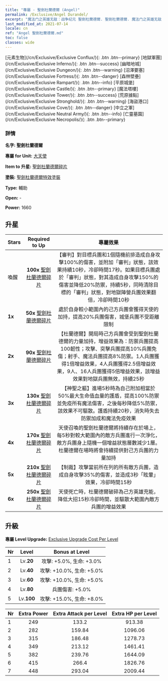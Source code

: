 ```yaml
---
title: "專屬 - 聖劍杜蘭德爾 (Angel)"
permalink: /Exclusive/Angel Durandel/
excerpt: "魔法门之英雄无敌：战争纪元 聖劍杜蘭德爾. 聖劍杜蘭德爾. 魔法门之英雄无敌：战争纪元 專屬 聖劍杜蘭德爾. 大天使 專屬."
last_modified_at: 2021-07-14
locale: cn
ref: "Angel 聖劍杜蘭德爾.md"
toc: false
classes: wide
---
```

 [元素生物](/cn/Exclusive/Exclusive Conflux/){: .btn .btn--primary} [地獄軍團](/cn/Exclusive/Exclusive Inferno/){: .btn .btn--success} [幽暗地城](/cn/Exclusive/Exclusive Dungeon/){: .btn .btn--warning} [沼澤要塞](/cn/Exclusive/Exclusive Fortress/){: .btn .btn--danger} [森林壁壘](/cn/Exclusive/Exclusive Rampart/){: .btn .btn--info} [平原城堡](/cn/Exclusive/Exclusive Castle/){: .btn .btn--primary} [魔法塔樓](/cn/Exclusive/Exclusive Tower/){: .btn .btn--success} [荒原據點](/cn/Exclusive/Exclusive Stronghold/){: .btn .btn--warning} [海盜港口](/cn/Exclusive/Exclusive Cove/){: .btn .btn--danger} [中立之軍](/cn/Exclusive/Exclusive Neutral Army/){: .btn .btn--info} [亡靈墓園](/cn/Exclusive/Exclusive Necropolis/){: .btn .btn--primary} 

### 詳情
 **名字: 聖劍杜蘭德爾** 

 **專屬 for Unit:** [大天使](/cn/units/Angel/) 

 **Item to 升星:** [聖劍杜蘭德爾碎片](/cn/Items/con_973/)

 **塗裝:** [聖劍杜蘭德爾特效塗裝](/cn/Items/con_641/)

 **Type:** 輔助

 **Open:** -

 **Power:** 1660

## 升星

  |     Stars    |  Required to Up | 專屬效果 |
  |:-------------|:---------------:|:---------------:|
  |  喚醒  | **100x** [聖劍杜蘭德爾碎片](/cn/Items/con_973/) | 【審判】對目標兵團和1個隨機前排造成自身攻擊100%的傷害，並附加「審判」狀態，該效果持續10秒，冷卻時間17秒。如果目標兵團處於「審判」狀態，對其造成自身攻擊150%的傷害並降低20%防禦，持續5秒，同時清除目標的「審判」狀態，對地獄陣營兵團效果翻倍，冷卻時間10秒 |
  | **1x** <i class="fas fa-star"/> | **50x** [聖劍杜蘭德爾碎片](/cn/Items/con_973/) | 處於自身較小範圍內的己方兵團會獲得天使的加持，提高20%兵團傷害，城堡兵團不受距離限制 |
  | **2x** <i class="fas fa-star"/> | **90x** [聖劍杜蘭德爾碎片](/cn/Items/con_973/) | 【杜蘭德爾】開局時己方兵團會受到聖劍杜蘭德爾的力量加持，增益效果為：防禦兵團提高100韌性；攻擊、突擊兵團提高10%兵團免傷；射手、魔法兵團提高8%防禦。1人兵團獲得1倍增益效果，4人兵團獲得2.5倍增益效果，9人、16人兵團獲得5倍增益效果，該增益效果對地獄兵團無效，持續25秒 |
  | **3x** <i class="fas fa-star"/> | **130x** [聖劍杜蘭德爾碎片](/cn/Items/con_973/) | 【神聖之軀】進場5秒時為自己附加相當於50%最大生命值血量的護盾，提高100%防禦並免疫所有魔法傷害，之後每秒降低5%防禦，該效果不可驅散。護盾持續20秒，消失時失去防禦加成和魔法免疫效果 |
  | **4x** <i class="fas fa-star"/> | **170x** [聖劍杜蘭德爾碎片](/cn/Items/con_973/) | 天使召喚的聖劍杜蘭德爾將持續存在於場上，每5秒對較大範圍內的敵方兵團進行一次淨化，敵方兵團身上隨機一個增益狀態層數減少1層。杜蘭德爾在場時將會持續提供對己方兵團的力量加持 |
  | **5x** <i class="fas fa-star"/> | **210x** [聖劍杜蘭德爾碎片](/cn/Items/con_973/) | 【制裁】攻擊當前所在列的所有敵方兵團，造成自身攻擊35%的傷害，並造成3秒「眩暈」效果，冷卻時間15秒 |
  | **6x** <i class="fas fa-star"/> | **250x** [聖劍杜蘭德爾碎片](/cn/Items/con_973/) | 天使死亡時，杜蘭德爾破碎為己方英雄充能，降低大招15秒冷卻時間，並驅散大範圍內敵方兵團的增益效果 |


## 升級
 **專屬 Level Upgrade:** [Exclusive Upgrade Cost Per Level](/Exclusive/ExclusiveUpgradeCostPerLevel/)

  |  Nr  |   Level  | Bonus at Level |
  |:-----|:--------:|:--------------:|
  | 1 | Lv.**20** | 攻擊: +5.0%, 生命: +3.0% |
  | 2 | Lv.**40** | 攻擊: +10.0%, 生命: +5.0% |
  | 3 | Lv.**60** | 攻擊: +10.0%, 生命: +5.0% |
  | 4 | Lv.**80** | 兵團傷害: +5.0% |
  | 5 | Lv.**100** | 攻擊: +15.0%, 生命: +8.0% |


  |  Nr  |  Extra Power | Extra Attack per Level | Extra HP per Level |
  |:-----|:--------:|:--------:|:--------:|
  | 1 | 249 | 133.2 | 913.38 |
  | 2 | 282 | 159.84 | 1096.06 |
  | 3 | 315 | 186.48 | 1278.73 |
  | 4 | 349 | 213.12 | 1461.41 |
  | 5 | 382 | 239.76 | 1644.09 |
  | 6 | 415 | 266.4 | 1826.76 |
  | 7 | 448 | 293.04 | 2009.44 |


